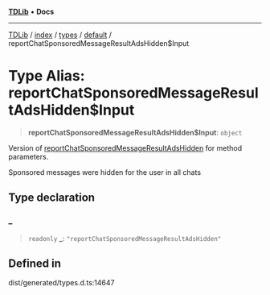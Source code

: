 [**TDLib**](../../../../../../README.md) • **Docs**

***

[TDLib](../../../../../../modules.md) / [index](../../../../../README.md) / [types](../../../README.md) / [default](../README.md) / reportChatSponsoredMessageResultAdsHidden$Input

# Type Alias: reportChatSponsoredMessageResultAdsHidden$Input

> **reportChatSponsoredMessageResultAdsHidden$Input**: `object`

Version of [reportChatSponsoredMessageResultAdsHidden](reportChatSponsoredMessageResultAdsHidden.md) for method parameters.

Sponsored messages were hidden for the user in all chats

## Type declaration

### \_

> `readonly` **\_**: `"reportChatSponsoredMessageResultAdsHidden"`

## Defined in

dist/generated/types.d.ts:14647
